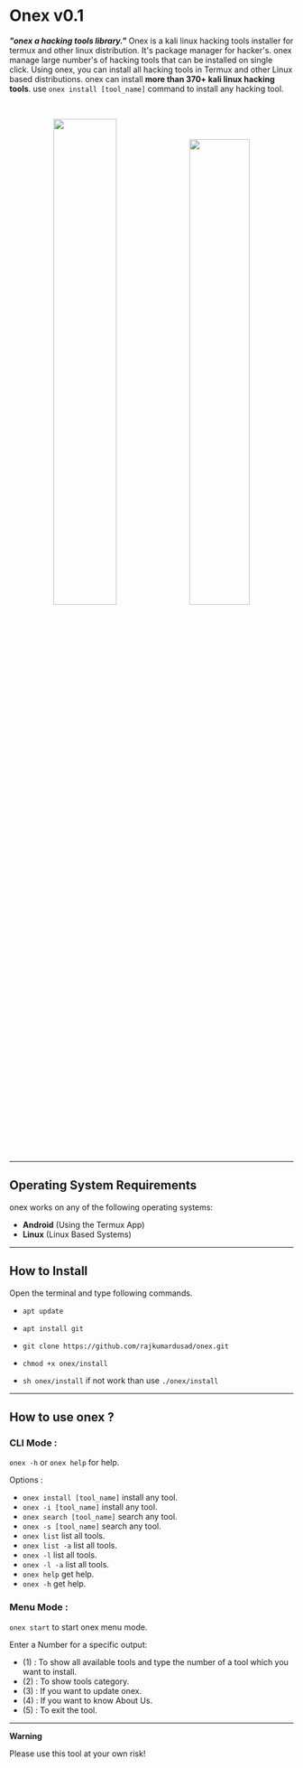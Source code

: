 # Onex v0.1

***"onex a hacking tools library."***
Onex is a kali linux hacking tools installer for termux and other linux distribution. It's package manager for hacker's.
onex manage large number's of hacking tools that can be installed on single click. Using onex, you can install all hacking tools in Termux and other Linux based distributions.
onex can install **more than 370+ kali linux hacking tools**. use `onex install [tool_name]` command to install any hacking tool.

<br>
<p align="center">
<img width="47%" src="https://github.com/rajkumardusad/onex/blob/master/doc/Screenshot_2019-12-01-12-10-02-1.png"/>
<img width="46%" src="https://github.com/rajkumardusad/onex/blob/master/doc/Screenshot_2019-12-01-12-09-26-1.png"/>
</p>

------------------------------------------------------------------------

## Operating System Requirements

onex works on any of the following operating systems:<br>
- **Android** (Using the Termux App) <br>
- **Linux** (Linux Based Systems) <br>

------------------------------------------------------------------------

## How to Install

Open the terminal and type following commands.

* `apt update`

* `apt install git`

* `git clone https://github.com/rajkumardusad/onex.git`

* `chmod +x onex/install`

* `sh onex/install` if not work than use `./onex/install`

------------------------------------------------------------------------

## How to use onex ?

### CLI Mode :
`onex -h` or `onex help` for help.

Options :
- `onex install [tool_name]` install any tool.
- `onex -i [tool_name]` install any tool.
- `onex search [tool_name]` search any tool.
- `onex -s [tool_name]` search any tool.
- `onex list` list all tools.
- `onex list -a` list all tools.
- `onex -l` list all tools.
- `onex -l -a` list all tools.
- `onex help` get help.
- `onex -h` get help.

### Menu Mode :

`onex start` to start onex menu mode.

Enter a Number for a specific output:
- (1) : To show all available tools and type the number of a tool which you want to install.
- (2) : To show tools category.
- (3) : If you want to update onex.
- (4) : If you want to know About Us.
- (5) : To exit the tool.

------------------------------------------------------------------------

**Warning**

Please use this tool at your own risk!

